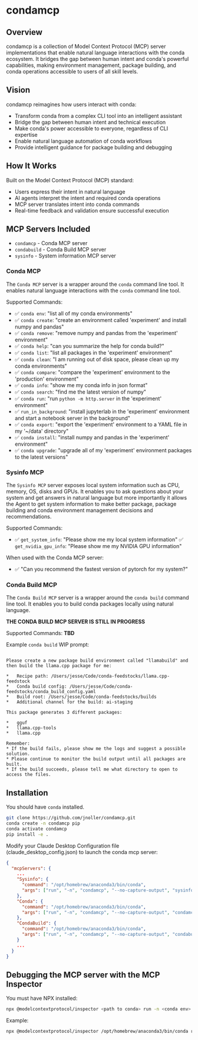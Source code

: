# condamcp

## Overview

condamcp is a collection of Model Context Protocol (MCP) server implementations that enable natural language interactions with the conda ecosystem. It bridges the gap between human intent and conda's powerful capabilities, making environment management, package building, and conda operations accessible to users of all skill levels.

## Vision

condamcp reimagines how users interact with conda:

* Transform conda from a complex CLI tool into an intelligent assistant
* Bridge the gap between human intent and technical execution
* Make conda's power accessible to everyone, regardless of CLI expertise
* Enable natural language automation of conda workflows
* Provide intelligent guidance for package building and debugging

## How It Works

Built on the Model Context Protocol (MCP) standard:

* Users express their intent in natural language
* AI agents interpret the intent and required conda operations
* MCP server translates intent into conda commands
* Real-time feedback and validation ensure successful execution

## MCP Servers Included

* `condamcp` - Conda MCP server  
* `condabuild` - Conda Build MCP server
* `sysinfo` - System information MCP server

### Conda MCP

The `Conda MCP` server is a wrapper around the `conda` command line tool. It enables natural language interactions with the `conda` command line tool.

Supported Commands:
* :white_check_mark: `conda env`: "list all of my conda environments"
* :white_check_mark: `conda create`: "create an environment called 'experiment' and install numpy and pandas"
* :white_check_mark: `conda remove`: "remove numpy and pandas from the 'experiment' environment"
* :white_check_mark: `conda help`: "can you summarize the help for conda build?"
* :white_check_mark: `conda list`: "list all packages in the 'experiment' environment"
* :white_check_mark: `conda clean`: "I am running out of disk space, please clean up my conda environments"
* :white_check_mark: `conda compare`: "compare the 'experiment' environment to the 'production' environment"
* :white_check_mark: `conda info`: "show me my conda info in json format"
* :white_check_mark: `conda search`: "find me the latest version of numpy"
* :white_check_mark: `conda run`: "run `python -m http.server` in the 'experiment' environment"
* :white_check_mark: `run_in_background`: "install jupyterlab in the 'experiment' environment and start a notebook server in the background"
* :white_check_mark: `conda export`: "export the 'experiment' environment to a YAML file in my '~/data' directory"
* :white_check_mark: `conda install`: "install numpy and pandas in the 'experiment' environment"
* :white_check_mark: `conda upgrade`: "upgrade all of my 'experiment' environment packages to the latest versions"

### Sysinfo MCP

The `Sysinfo MCP` server exposes local system information such as CPU, memory, OS, disks and GPUs. It enables you to ask questions about your system and get answers in natural language but more importantly it allows the Agent to get
system information to make better package, package building and conda environment management decisions and recommendations.

Supported Commands:
* :white_check_mark: `get_system_info`: "Please show me my local system information"
:white_check_mark: `get_nvidia_gpu_info`: "Please show me my NVIDIA GPU information"

When used with the Conda MCP server:

* :white_check_mark: "Can you recommend the fastest version of pytorch for my system?"


### Conda Build MCP

The `Conda Build MCP` server is a wrapper around the `conda build` command line tool. It enables you to build conda packages locally using natural language.

**THE CONDA BUILD MCP SERVER IS STILL IN PROGRESS**

Supported Commands:
**TBD**

Example `conda build` WIP prompt:
```

Please create a new package build environment called "llamabuild" and then build the llama.cpp package for me:

*	Recipe path: /Users/jesse/Code/conda-feedstocks/llama.cpp-feedstock
*	Conda build config: /Users/jesse/Code/conda-feedstocks/conda_build_config.yaml
*	Build root: /Users/jesse/Code/conda-feedstocks/builds
*	Additional channel for the build: ai-staging

This package generates 3 different packages:

*	gguf
*	llama.cpp-tools
*	llama.cpp

Remember: 
* If the build fails, please show me the logs and suggest a possible solution.
* Please continue to monitor the build output until all packages are built.
* If the build succeeds, please tell me what directory to open to access the files.
```



## Installation

You should have `conda` installed. 

```bash
git clone https://github.com/jnoller/condamcp.git
conda create -n condamcp pip
conda activate condamcp
pip install -e .
```

Modify your Claude Desktop Configuration file (claude_desktop_config.json) to launch the conda mcp server:

``` json
{
  "mcpServers": {
    ...
    "Sysinfo": {
      "command": "/opt/homebrew/anaconda3/bin/conda",
      "args": ["run", "-n", "condamcp", "--no-capture-output", "sysinfo"]
    },
    "Conda": {
      "command": "/opt/homebrew/anaconda3/bin/conda",
      "args": ["run", "-n", "condamcp", "--no-capture-output", "condamcp"]
    },
    "CondaBuild": {
      "command": "/opt/homebrew/anaconda3/bin/conda",
      "args": ["run", "-n", "condamcp", "--no-capture-output", "condabuild"]
    }
    ...
  }
}
```

## Debugging the MCP server with the MCP Inspector

You must have NPX installed:

```bash
npx @modelcontextprotocol/inspector <path to conda> run -n <conda env> --no-capture-output <entrypoint>
```

Example:

```bash
npx @modelcontextprotocol/inspector /opt/homebrew/anaconda3/bin/conda run -n condamcp --no-capture-output condamcp
```
